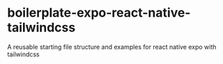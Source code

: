 # boilerplate-expo-react-native-tailwindcss
A reusable starting file structure and examples for react native expo with tailwindcss